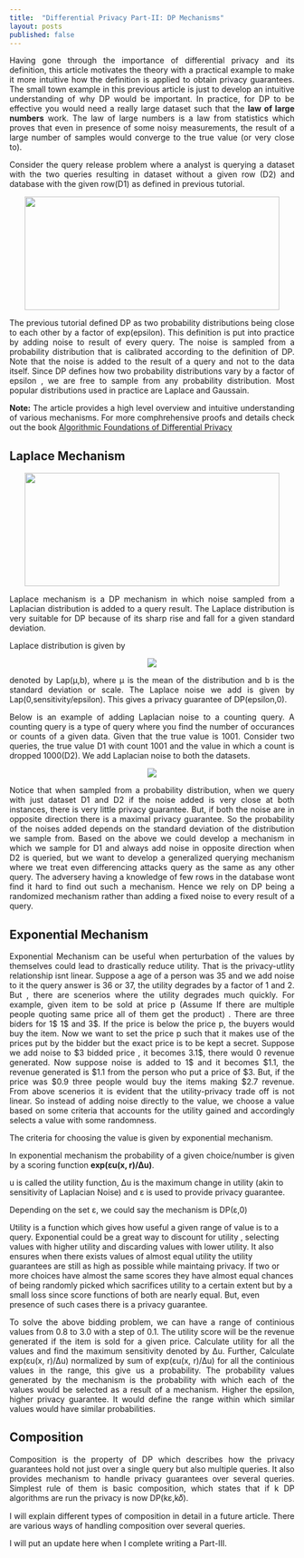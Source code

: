```yaml
---
title:  "Differential Privacy Part-II: DP Mechanisms"
layout: posts
published: false
---
```


<p style="text-align:justify">Having gone through the importance of differential privacy and its definition, this article motivates the theory with a practical example to make it more intuitive how the definition is applied to obtain privacy guarantees. The small town example in this previous article is just to develop an intuitive understanding of why DP would be important. In practice, for DP to be effective you would need a really large dataset such that the <b>law of large numbers</b> work. The law of large numbers is a law from statistics which proves that even in presence of some noisy measurements, the result of a large number of samples would converge to the true value (or very close to).</p>

<p style="text-align:justify">Consider the query release problem where a analyst is querying a dataset with the two queries resulting in dataset without a given row (D2) and database with the given row(D1) as defined in previous tutorial.</p>

<div style="text-align:center">
<img height="200px" width="450px" src="https://www.researchgate.net/profile/Arti_Arya2/publication/281467551/figure/fig1/AS:455000661991426@1485492019207/Differential-Privacy.png">
</div>

<p style="text-align:justify">
The previous tutorial defined DP as two probability distributions being close to each other by a factor of exp(epsilon). This definition is put into practice by adding noise to result of every query. The noise is sampled from a probability distribution that is calibrated according to the definition of DP. Note that the noise is added to the result of a query and not to the data itself. Since DP defines how two probability distributions vary by a factor of epsilon , we are free to sample from any probability distribution. Most popular distributions used in practice are Laplace and Gaussain. 
</p>

<p style="text-align:justify"><b>Note:</b> The article provides a high level overview and intuitive understanding of various mechanisms. For more comphrehensive proofs and details check out the book <a target="__blank" href="https://www.cis.upenn.edu/~aaroth/Papers/privacybook.pdf">Algorithmic Foundations of Differential Privacy</a></p>

<h2>Laplace Mechanism</h2>

<div style="text-align:center">
<img height="200px" width="450px" src="https://upload.wikimedia.org/wikipedia/commons/thumb/e/e1/Laplace_distribution_pdf.svg/1280px-Laplace_distribution_pdf.svg.png">
</div>

<p style="text-align:justify"> Laplace mechanism is a DP mechanism in which noise sampled from a Laplacian distribution is added to a query result. The Laplace distribution is very suitable for DP because of its sharp rise and fall for a given standard deviation.</p>

<p>Laplace distribution is given by</p>
<center>
<img src="https://wikimedia.org/api/rest_v1/media/math/render/svg/64635ef3541c2c5eaf5a15177f3023ab5563cb53">
</center>
<p style="text-align:justify">denoted by Lap(μ,b), where μ
is the mean of the distribution and b is the standard deviation or scale. The Laplace noise we add is given by Lap(0,sensitivity/epsilon). This gives a privacy guarantee of DP(epsilon,0).</p>

<p style="text-align:justify">Below is an example of adding Laplacian noise to a counting query. A counting query is a type of query where you find the number of occurances or counts of a given data. Given that the true value is 1001. Consider two queries, the true value D1 with count 1001 and the value in which a count is dropped 1000(D2). We add Laplacian noise to both the datasets.</p>
<center>
<img src="https://i.stack.imgur.com/pjALo.png">
</center>
<p style="text-align:justify">Notice that when sampled from a probability distribution, when we query with just dataset D1 and D2 if the noise added is very close at both instances, there is very little privacy guarantee. But, if both the noise are in opposite direction there is a maximal privacy guarantee. So the probability of the noises added depends on the standard deviation of the distribution we sample from. Based on the above we could develop a mechanism in which we sample for D1 and always add noise in opposite direction when D2 is queried, but we want to develop a generalized querying mechanism where we treat even differencing attacks query as the same as any other query. The adversery having a knowledge of few rows in the database wont find it hard to find out such a mechanism. Hence we rely on DP being a randomized mechanism rather than adding a fixed noise to every result of a query.</p>

<h2>Exponential Mechanism</h2>
<p style="text-align:justify">Exponential Mechanism can be useful when perturbation of the values by themselves could lead to drastically reduce utility. That is the privacy-utlity relationship isnt linear. Suppose a age of a person was 35 and we add noise to it the query answer is 36 or 37, the utility degrades by a factor of 1 and 2. But , there are scenerios where the utility degrades much quickly. For example, given item to be sold at price p (Assume If there are multiple people quoting same price all of them get the product) . There are three biders for 1$ 1$ and 3$. If the price is below the price p, the buyers would buy the item. Now we want to set the price p such that it makes use of the prices put by the bidder but the exact price is to be kept a secret. Suppose we add noise to $3 bidded price , it becomes 3.1$, there would 0 revenue generated. Now suppose noise is added to 1$ and it becomes $1.1, the revenue generated is $1.1 from the person who put a price of $3. But, if the price was $0.9 three people would buy the items making $2.7 revenue. From above scenerios it is evident that the utility-privacy trade off is not linear. So instead of adding noise directly to the value, we choose a value based on some criteria that accounts for the utility gained and accordingly selects a value with some randomness.
 
The criteria for choosing the value is given by exponential mechanism. 

<p style="text-align:justify">In exponential mechanism the probability of a given choice/number is given by a scoring function <b>exp(εu(x, r)/∆u)</b>.

u is called the utility function, 
∆u is the maximum change in utility (akin to sensitivity of Laplacian Noise) and 
ε is used to provide privacy guarantee.

Depending on the set ε, we could say the mechanism is DP(ε,0) 

Utility is a function which gives how useful a given range of value is to a query. Exponential could be a great way to discount for utility , selecting values with higher utility and discarding values with lower utility. It also ensures when there exists values of almost equal utility the utility guarantees are still as high as possible while maintaing privacy.
If two or more choices have almost the same scores they have almost equal chances of being randomly picked which sacrifices utility to a certain extent but by a small loss since score functions of both are nearly equal. But, even presence of such cases there is a privacy guarantee.</p>
<p style="text-align:justify">To solve the above bidding problem, we can have a range of continious values from 0.8 to 3.0 with a step of 0.1. The utility score will be the revenue generated if the item is sold for a given price. Calculate utility for all the values and find the maximum sensitivity denoted by ∆u. Further, Calculate exp(εu(x, r)/∆u) normalized by sum of exp(εu(x, r)/∆u) for all the continious values in the range, this give us a probability. The probability values generated by the mechanism is the probability with which each of the values would be selected as a result of a mechanism. Higher the epsilon, higher privacy guarantee. It would define the range within which similar values would have similar probabilities.</p>

<h2>Composition</h2>
<p style="text-align:justify">
Composition is the property of DP which describes how the privacy guarantees hold not just over a single query but also multiple queries. It also provides mechanism to handle privacy guarantees over several queries.
Simplest rule of them is basic composition, which states that if k DP algorithms are run the privacy is now
 DP(kε,k𝛿).
</p>

<p style="text-align:justify">I will explain different types of composition in detail in a future article. There are various ways of handling composition over several queries.</p>
<p style="text-align:justify">I will put an update here when I complete writing a Part-III.</p>

<br />
